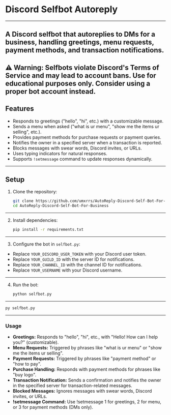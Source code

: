 # Discord Selfbot Autoreply
---

A Discord selfbot that autoreplies to DMs for a business, handling greetings, menu requests, payment methods, and transaction notifications.
---

**⚠️ Warning**: Selfbots violate Discord's Terms of Service and may lead to account bans. Use for educational purposes only. Consider using a proper bot account instead.
---

## Features
- Responds to greetings ("hello", "hi", etc.) with a customizable message.
- Sends a menu when asked ("what is ur menu", "show me the items ur selling", etc.).
- Provides payment methods for purchase requests or payment queries.
- Notifies the owner in a specified server when a transaction is reported.
- Blocks messages with swear words, Discord invites, or URLs.
- Uses typing indicators for natural responses.
- Supports `!setmessage` command to update responses dynamically.
---

## Setup
1. Clone the repository:
   ```bash
   git clone https://github.com/umxrrs/AutoReply-Discord-Self-Bot-For-Business
   cd AutoReply-Discord-Self-Bot-For-Business
   ```
---

2. Install dependencies:
   ```bash
   pip install -r requirements.txt
   ```
---

3. Configure the bot in `selfbot.py`:
- Replace `YOUR_DISCORD_USER_TOKEN` with your Discord user token.
- Replace `YOUR_GUILD_ID` with the server ID for notifications.
- Replace `YOUR_CHANNEL_ID` with the channel ID for notifications.
- Replace `YOUR_USERNAME` with your Discord username.
---
4. Run the bot:
   ```bash
   python selfbot.py 
   ```
---
   ```bash
   py selfbot.py
```
---
### Usage
- **Greetings:** Responds to "hello", "hi", etc., with "Hello! How can I help you?" (customizable).
- **Menu Requests:** Triggered by phrases like "what is ur menu" or "show me the items ur selling".
- **Payment Requests:** Triggered by phrases like "payment method" or "how to pay".
- **Purchase Handling:** Responds with payment methods for phrases like "buy logo".
- **Transaction Notification:** Sends a confirmation and notifies the owner in the specified server for transaction-related messages.
- **Blocked Messages:** Ignores messages with swear words, Discord invites, or URLs.
- **!setmessage Command:** Use !setmessage 1 <message> for greetings, 2 for menu, or 3 for payment methods (DMs only).
